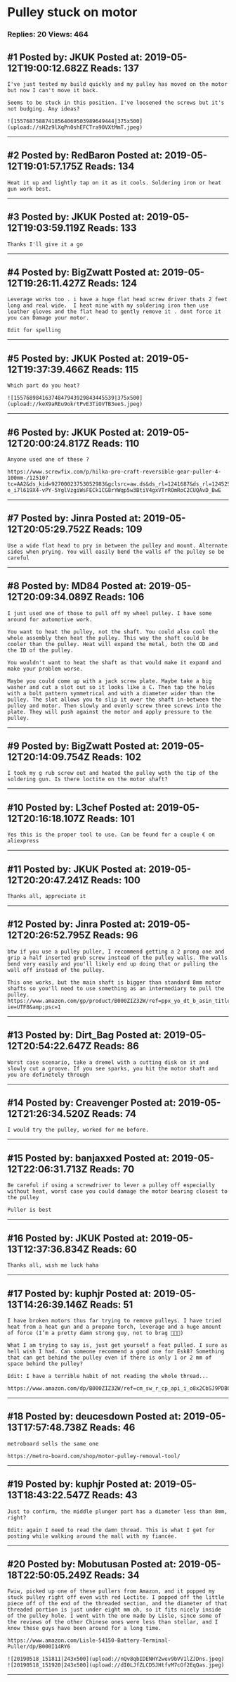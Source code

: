 # Pulley stuck on motor

### Replies: 20 Views: 464

## \#1 Posted by: JKUK Posted at: 2019-05-12T19:00:12.682Z Reads: 137

```
I've just tested my build quickly and my pulley has moved on the motor but now I can't move it back.

Seems to be stuck in this position. I've loosened the screws but it's not budging. Any ideas?

![15576875887418564069503989649444|375x500](upload://sH2z9lXqPn0shEFCTra90VXtMmT.jpeg)
```

---
## \#2 Posted by: RedBaron Posted at: 2019-05-12T19:01:57.175Z Reads: 134

```
Heat it up and lightly tap on it as it cools. Soldering iron or heat gun work best.
```

---
## \#3 Posted by: JKUK Posted at: 2019-05-12T19:03:59.119Z Reads: 133

```
Thanks I'll give it a go
```

---
## \#4 Posted by: BigZwatt Posted at: 2019-05-12T19:26:11.427Z Reads: 124

```
Leverage works too . i have a huge flat head screw driver thats 2 feet long and real wide.  I heat mine with my soldering iron then use leather gloves and the flat head to gently remove it . dont force it you can Damage your motor.

Edit for spelling
```

---
## \#5 Posted by: JKUK Posted at: 2019-05-12T19:37:39.466Z Reads: 115

```
Which part do you heat?

![15576898416374847943929843445539|375x500](upload://keX9aREu9okrtPvE3TiOVTB3eeS.jpeg)
```

---
## \#6 Posted by: JKUK Posted at: 2019-05-12T20:00:24.817Z Reads: 110

```
Anyone used one of these ?

https://www.screwfix.com/p/hilka-pro-craft-reversible-gear-puller-4-100mm-/12510?tc=AA2&ds_kid=92700023753052983&gclsrc=aw.ds&ds_rl=1241687&ds_rl=1245250&ds_rl=1243318&gclid=CjwKCAjwiN_mBRBBEiwA9N-e_i7l619X4-vPY-5YglVzgiWsFECk1CG8rYWqp5w3BtiV4gxVTrROmRoC2CUQAvD_BwE
```

---
## \#7 Posted by: Jinra Posted at: 2019-05-12T20:05:29.752Z Reads: 109

```
Use a wide flat head to pry in between the pulley and mount. Alternate sides when prying. You will easily bend the walls of the pulley so be careful
```

---
## \#8 Posted by: MD84 Posted at: 2019-05-12T20:09:34.089Z Reads: 106

```
I just used one of those to pull off my wheel pulley. I have some around for automotive work.

You want to heat the pulley, not the shaft. You could also cool the whole assembly then heat the pulley. This way the shaft could be cooler than the pulley. Heat will expand the metal, both the OD and the ID of the pulley. 

You wouldn't want to heat the shaft as that would make it expand and make your problem worse. 

Maybe you could come up with a jack screw plate. Maybe take a big washer and cut a slot out so it looks like a C. Then tap the holes with a bolt pattern symmetrical and with a diameter wider than the pulley. The slot allows you to slip it over the shaft in-between the pulley and motor. Then slowly and evenly screw three screws into the plate. They will push against the motor and apply pressure to the pulley.
```

---
## \#9 Posted by: BigZwatt Posted at: 2019-05-12T20:14:09.754Z Reads: 102

```
I took my g rub screw out and heated the pulley woth the tip of the soldering gun. Is there loctite on the motor shaft?
```

---
## \#10 Posted by: L3chef Posted at: 2019-05-12T20:16:18.107Z Reads: 101

```
Yes this is the proper tool to use. Can be found for a couple € on aliexpress
```

---
## \#11 Posted by: JKUK Posted at: 2019-05-12T20:20:47.241Z Reads: 100

```
Thanks all, appreciate it
```

---
## \#12 Posted by: Jinra Posted at: 2019-05-12T20:26:52.795Z Reads: 96

```
btw if you use a pulley puller, I recommend getting a 2 prong one and grip a half inserted grub screw instead of the pulley walls. The walls bend very easily and you'll likely end up doing that or pulling the wall off instead of the pulley.

This one works, but the main shaft is bigger than standard 8mm motor shafts so you'll need to use something as an intermediary to pull the pulley. https://www.amazon.com/gp/product/B000ZIZ32W/ref=ppx_yo_dt_b_asin_title_o00_s00?ie=UTF8&amp;psc=1
```

---
## \#13 Posted by: Dirt_Bag Posted at: 2019-05-12T20:54:22.647Z Reads: 86

```
Worst case scenario, take a dremel with a cutting disk on it and slowly cut a groove. If you see sparks, you hit the motor shaft and you are definetely through
```

---
## \#14 Posted by: Creavenger Posted at: 2019-05-12T21:26:34.520Z Reads: 74

```
I would try the pulley, worked for me before.
```

---
## \#15 Posted by: banjaxxed Posted at: 2019-05-12T22:06:31.713Z Reads: 70

```
Be careful if using a screwdriver to lever a pulley off especially without heat, worst case you could damage the motor bearing closest to the pulley

Puller is best
```

---
## \#16 Posted by: JKUK Posted at: 2019-05-13T12:37:36.834Z Reads: 60

```
Thanks all, wish me luck haha
```

---
## \#17 Posted by: kuphjr Posted at: 2019-05-13T14:26:39.146Z Reads: 51

```
I have broken motors thus far trying to remove pulleys. I have tried heat from a heat gun and a propane torch, leverage and a huge amount of force (I’m a pretty damn strong guy, not to brag 💪🏼🤪)

What I am trying to say is, just get yourself a feat pulled. I sure as hell wish I had. Can someone recommend a good one for Esk8? Something that can get behind the pulley even if there is only 1 or 2 mm of space behind the pulley?

Edit: I have a terrible habit of not reading the whole thread...

https://www.amazon.com/dp/B000ZIZ32W/ref=cm_sw_r_cp_api_i_o8x2CbSJ9PDBC
```

---
## \#18 Posted by: deucesdown Posted at: 2019-05-13T17:57:48.738Z Reads: 46

```
metroboard sells the same one

https://metro-board.com/shop/motor-pulley-removal-tool/
```

---
## \#19 Posted by: kuphjr Posted at: 2019-05-13T18:43:22.547Z Reads: 43

```
Just to confirm, the middle plunger part has a diameter less than 8mm, right?

Edit: again I need to read the damn thread. This is what I get for posting while walking around the mall with my fiancée.
```

---
## \#20 Posted by: Mobutusan Posted at: 2019-05-18T22:50:05.249Z Reads: 34

```
Fwiw, picked up one of these pullers from Amazon, and it popped my stuck pulley right off even with red Loctite. I popped off the little piece off of the end of the threaded section, and the diameter of that threaded portion is just under eight mm oh, so it fits nicely inside of the pulley hole. I went with the one made by Lisle, since some of the reviews of the other Chinese ones were less than stellar, and I know these guys have been around for a long time. 

https://www.amazon.com/Lisle-54150-Battery-Terminal-Puller/dp/B000I14RY6

![20190518_151811|243x500](upload://nQv8qbIDENHY2wev9bVV1lZJDns.jpeg)
![20190518_151920|243x500](upload://dI0LJfZLCD5JHtfvM7cOf2EqQas.jpeg)
```

---
